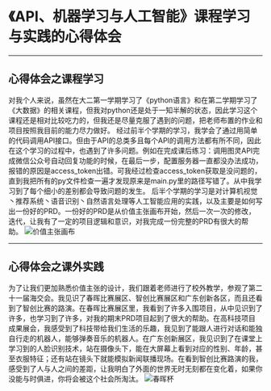 # 《API、机器学习与人工智能》课程学习与实践的心得体会
***
## 心得体会之课程学习
对我个人来说，虽然在大二第一学期学习了《python语言》和在第二学期学习了《大数据》的相关课程，但我对python还是处于一知半解的状态，因此学习这个课程还是相对比较吃力的，但我还是尽量克服了遇到的问题，把老师布置的作业和项目按照我目前的能力尽力做好。
经过前半个学期的学习，我学会了通过用简单的代码调用API接口。但由于API的总类多且每个API的调用方法都有所不同，因此在这个学习的过程中，也遇到了许多问题。例如在完成课后练习：调用图灵API完成微信公众号自动回复功能的时候，在最后一步，配置服务器一直都没办法成功，报错的原因是access_token出错。可我经过检查access_token获取是没问题的，直到我把所有的py文件检查一遍才发现原来是main.py里的路径写错了。从中我学习到了每个细小的差别都会导致问题的发生。
后半个学期的学习是对计算机视觉丶推荐系统丶语音识别丶自然语言处理等人工智能应用的实践，以及主要是如何写出一份好的PRD。一份好的PRD是从价值主张画布开始，然后一次一次的修改，迭代，让我有了一定的项目逻辑和意识，对我完成一份完整的PRD有很大的帮助。
![价值主张画布](https://images.gitee.com/uploads/images/2020/0110/000806_879c0ce3_1648174.jpeg "价值主张画布.jpg")

***

## 心得体会之课外实践
为了让我们更加熟悉价值主张的设计，我们跟着老师进行了校外教学，参观了第二十一届海交会。我见识了春晖比赛展区、智创比赛展区和广东创新各区，而且还看到了智创比赛的路演。在春晖比赛展区里，我看到了许多入围项目，从中见识到了许多，也学习到了许多，对我的期末PRD项目起到了很大的帮助。在高科技项目成果展会，我感受到了科技带给我们生活的乐趣，我见到了能跟人进行对话和能独自行走的机器人，能够弹奏音乐的机器人。在广东创新展区，我见识到了在课堂上学习到的人脸识别技术，站在摄像头下，能在大屏幕上看到对应的性别、年龄，甚至衣服特征；还有站在镜头下就能模拟新闻联播现场。在看到智创比赛路演的我，感受到了人与人之间的差距，让我明白了外面的世界无时无刻都在变化着，如果你没能与时俱进，你将会被这个社会所淘汰。
![春晖杯](https://images.gitee.com/uploads/images/2020/0110/000833_22041c5d_1648174.jpeg "春晖杯.jpg")



